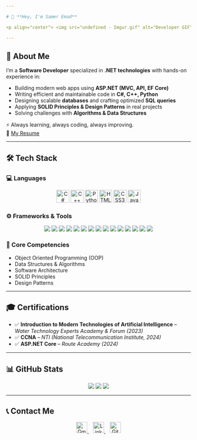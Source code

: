 ```yaml
--- 

# 👋 **Hey, I'm Samer Emad** 

<p align="center"> <img src="undefined - Imgur.gif" alt="Developer GIF" width="600"/> </p> 

---
```



## 🚀 About Me  
I’m a **Software Developer** specialized in **.NET technologies** with hands-on experience in:  
- Building modern web apps using **ASP.NET (MVC, API, EF Core)**  
- Writing efficient and maintainable code in **C#, C++, Python**  
- Designing scalable **databases** and crafting optimized **SQL queries**  
- Applying **SOLID Principles & Design Patterns** in real projects  
- Solving challenges with **Algorithms & Data Structures**  

⚡ Always learning, always coding, always improving.  
📄 [My Resume](https://drive.google.com/file/d/1itJLvfZem4j4Y4RzVoQ4og69JY05RiNi/view?usp=drive_link)  

---

## 🛠️ Tech Stack  

### 💻 Languages  
<p align="center">
  <img src="https://cdn-icons-png.flaticon.com/512/6132/6132221.png" width="35" alt="C#"/>
  <img src="https://cdn-icons-png.flaticon.com/512/6132/6132222.png" width="35" alt="C++"/>
  <img src="https://cdn-icons-png.flaticon.com/512/5968/5968350.png" width="35" alt="Python"/>
  <img src="https://cdn-icons-png.flaticon.com/512/732/732212.png" width="35" alt="HTML5"/>
  <img src="https://cdn-icons-png.flaticon.com/512/732/732190.png" width="35" alt="CSS3"/>
  <img src="https://cdn-icons-png.flaticon.com/512/5968/5968292.png" width="35" alt="JavaScript"/>
</p>

### ⚙️ Frameworks & Tools  
<p align="center">
  <img src="https://img.shields.io/badge/.NET-512BD4?style=for-the-badge&logo=dotnet&logoColor=white"/>
  <img src="https://img.shields.io/badge/ASP.NET-512BD4?style=for-the-badge&logo=dotnet&logoColor=white"/>
  <img src="https://img.shields.io/badge/MVC-512BD4?style=for-the-badge&logo=dotnet&logoColor=white"/>
  <img src="https://img.shields.io/badge/Entity%20Framework%20Core-512BD4?style=for-the-badge&logo=dotnet&logoColor=white"/>
  <img src="https://img.shields.io/badge/LINQ-512BD4?style=for-the-badge&logo=dotnet&logoColor=white"/>
  <img src="https://img.shields.io/badge/API-005571?style=for-the-badge&logo=swagger&logoColor=white"/>
  <img src="https://img.shields.io/badge/SQL%20Server-CC2927?style=for-the-badge&logo=microsoftsqlserver&logoColor=white"/>
  <img src="https://img.shields.io/badge/Git-F05032?style=for-the-badge&logo=git&logoColor=white"/>
  <img src="https://img.shields.io/badge/GitHub-181717?style=for-the-badge&logo=github&logoColor=white"/>
  <img src="https://img.shields.io/badge/Microsoft%20Azure-0089D6?style=for-the-badge&logo=microsoftazure&logoColor=white"/>
  <img src="https://img.shields.io/badge/Microsoft%20Office-D83B01?style=for-the-badge&logo=microsoftoffice&logoColor=white"/>
  <img src="https://img.shields.io/badge/VS%20Code-007ACC?style=for-the-badge&logo=visualstudiocode&logoColor=white"/>
  <img src="https://img.shields.io/badge/Visual%20Studio-5C2D91?style=for-the-badge&logo=visualstudio&logoColor=white"/>
  <img src="https://img.shields.io/badge/Cisco-1BA0D7?style=for-the-badge&logo=cisco&logoColor=white"/>
  <img src="https://img.shields.io/badge/Draw.io-F08705?style=for-the-badge&logo=data:image/png;base64,iVBORw0KGgoAAAANSUhEUgAAABAAAAAQCAYAAAAf8/9hAAABGElEQVQ4jZWSsUoDQRCEv9fVwA+AWygrzBgh5eFHBXgDL8gLwD8BSwAvAD+w0ygRbJb3EnB3l+7s4rJzTGNznvy8CHyADfgAbfYC3sCGL0VfYBk1nY0JcSm5EBoTDtwic1VKoI2Nq6xvw6ECtICoyF6bFcwDYo4lf9U0iT4H4Ft0J0l5k2d9+Es6RxpkYd4sV4qniMldGmQ8COjF6DXwJo5tRFB+6bapCk1t8I7rDs+5CvtZ/4QzVG+GkB+vT4pOZJx6DBW4w1hQzG94GfA7qgeJEzYog+7jxRA2oVhLNNqDd+K6FDCsIZ6EXKz5V5GjJg9G6r0kkp4r8H8v5FHCXzHVnUAAAAASUVORK5CYII="/>
</p>

### 📘 Core Competencies  
- Object Oriented Programming (OOP)  
- Data Structures & Algorithms  
- Software Architecture  
- SOLID Principles  
- Design Patterns  

---

## 🎓 Certifications  
- ✅ **Introduction to Modern Technologies of Artificial Intelligence** – *Water Technology Experts Academy & Forum (2023)*  
- ✅ **CCNA** – *NTI (National Telecommunication Institute, 2024)*  
- ✅ **ASP.NET Core** – *Route Academy (2024)*  

---

## 📊 GitHub Stats  
<p align="center">
  <img src="https://github-readme-stats.vercel.app/api?username=Samer-Emad&show_icons=true&theme=tokyonight"/>
  <img src="https://github-readme-streak-stats.herokuapp.com/?user=Samer-Emad&theme=tokyonight"/>
  <img src="https://github-readme-stats.vercel.app/api/top-langs/?username=Samer-Emad&layout=compact&theme=tokyonight"/>
</p>

---

## 📞 Contact Me  
<p align="center">
  <a href="mailto:sameremadwasfy1@gmail.com">
    <img src="https://cdn-icons-png.flaticon.com/512/281/281769.png" width="30" alt="Gmail"/>
  </a>&nbsp;&nbsp;
  <a href="https://www.linkedin.com/in/samer-emad-se1112004">
    <img src="https://cdn-icons-png.flaticon.com/512/733/733561.png" width="30" alt="LinkedIn"/>
  </a>&nbsp;&nbsp;
  <a href="https://github.com/Samer-Emad">
    <img src="https://cdn-icons-png.flaticon.com/512/733/733553.png" width="30" alt="GitHub"/>
  </a>
</p>
